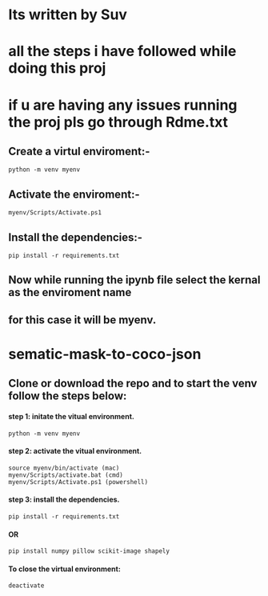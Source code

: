 # Its written by Suv 
# all the steps i have followed while doing this proj
# if u are having any issues running the proj pls go through Rdme.txt

## Create a virtul enviroment:- 
```
python -m venv myenv
```
## Activate the enviroment:-
```
myenv/Scripts/Activate.ps1 
```
## Install the dependencies:- 
```
pip install -r requirements.txt 
```
## Now while running the ipynb file select the kernal as the enviroment name
## for this case it will be myenv.

<!-- Set the path for test and train folders. -->

<!-- Follow the steps in cmd for applying  -->






# sematic-mask-to-coco-json

## Clone or download the repo and to start the venv follow the steps below:

#### step 1: initate the vitual environment.
```
python -m venv myenv
```
#### step 2: activate the vitual environment.
```
source myenv/bin/activate (mac)
myenv/Scripts/activate.bat (cmd)
myenv/Scripts/Activate.ps1 (powershell)
```
#### step 3: install the dependencies.
```
pip install -r requirements.txt 
```
#### OR
```
pip install numpy pillow scikit-image shapely
```
#### To close the virtual environment:
```
deactivate
```

